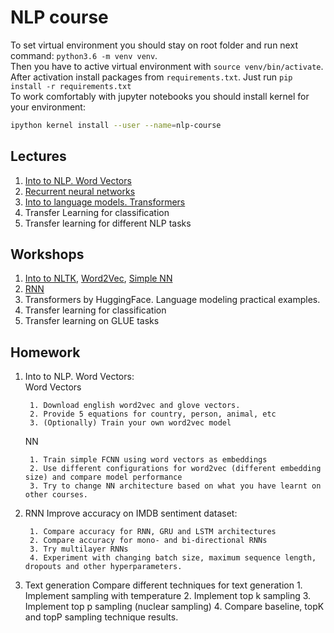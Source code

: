 # NLP course

To set virtual environment you should stay on root folder and run next command: `python3.6 -m venv venv`.  
Then you have to active virtual environment with `source venv/bin/activate`.  
After activation install packages from `requirements.txt`. Just run `pip install -r requirements.txt`  
To work comfortably with jupyter notebooks you should install kernel for your environment:
```bash
ipython kernel install --user --name=nlp-course
```

## Lectures

1. [Into to NLP. Word Vectors](https://docs.google.com/presentation/d/1xFc0h9nrc1lrAHKsRC3WHWrA9RxVW6J5BqdWvM-16Lk/edit?usp=sharing)
2. [Recurrent neural networks](https://docs.google.com/presentation/d/13ar7A9MWugvGeD-07FhRR8UVPs7JZrQhM4xuKsU0oW8/edit?usp=sharing)
3. [Into to language models. Transformers](https://docs.google.com/presentation/d/1KprnkUt1b8feQhCySrSEdu9qkHE8P4OnpcpZ9wIWNqk/edit?usp=sharing)
4. Transfer Learning for classification
5. Transfer learning for different NLP tasks

## Workshops
1. [Into to NLTK](https://github.com/vitaliyradchenko/nlp-course/blob/master/workshops/NLTK.ipynb), 
[Word2Vec](https://github.com/vitaliyradchenko/nlp-course/blob/master/workshops/Word2Vec.ipynb), 
[Simple NN](https://github.com/vitaliyradchenko/nlp-course/blob/master/workshops/Simple%20NN.ipynb)
2. [RNN](https://github.com/vitaliyradchenko/nlp-course/blob/master/workshops/RNN.ipynb)
3. Transformers by HuggingFace. Language modeling practical examples.
4. Transfer learning for classification
5. Transfer learning on GLUE tasks

## Homework
1. Into to NLP. Word Vectors:<br>
    Word Vectors
    
        1. Download english word2vec and glove vectors. 
        2. Provide 5 equations for country, person, animal, etc
        3. (Optionally) Train your own word2vec model 

    NN
    
        1. Train simple FCNN using word vectors as embeddings
        2. Use different configurations for word2vec (different embedding size) and compare model performance
        3. Try to change NN architecture based on what you have learnt on other courses.

2. RNN
    Improve accuracy on IMDB sentiment dataset:
        
        1. Compare accuracy for RNN, GRU and LSTM architectures
        2. Compare accuracy for mono- and bi-directional RNNs
        3. Try multilayer RNNs
        4. Experiment with changing batch size, maximum sequence length, dropouts and other hyperparameters.
        
3. Text generation
    Compare different techniques for text generation
        1. Implement sampling with temperature
        2. Implement top k sampling
        3. Implement top p sampling (nuclear sampling)
        4. Compare baseline, topK and topP sampling technique results.
       